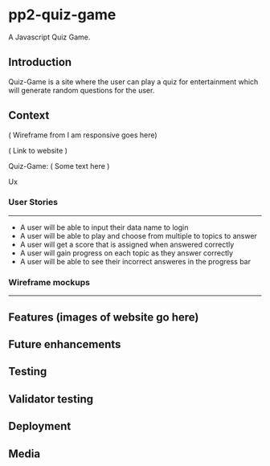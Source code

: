 # pp2-quiz-game
A Javascript Quiz Game.

## Introduction
Quiz-Game is a site where the user can play a quiz for entertainment which will generate random questions for the user.

## Context

( Wireframe from I am responsive goes here)

( Link to website )

Quiz-Game: ( Some text here )


Ux

### User Stories
--------------------
- A user will be able to input their data name to login
- A user will be able to play and choose from multiple to topics to answer
- A user will get a score that is assigned when answered correctly 
- A user will gain progress on each topic as they answer correctly
- A user will be able to see their incorrect answeres in the progress bar 

### Wireframe mockups
--------------------
Features
(images of website go here)
--------------------
Future enhancements
--------------------
Testing
--------------------
Validator testing
--------------------
Deployment
--------------------
Media
--------------------

